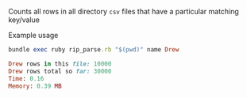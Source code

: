 Counts all rows in all directory `csv` files that have a particular matching key/value

Example usage

```ruby
bundle exec ruby rip_parse.rb "$(pwd)" name Drew

Drew rows in this file: 10000
Drew rows total so far: 30000
Time: 0.16
Memory: 0.39 MB
```
